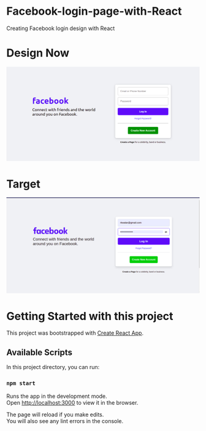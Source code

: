 # Facebook-login-page-with-React

Creating Facebook login design with React

# Design Now

![desing](fb.png)

# Target

![fb original design](fb_goal.png)

# Getting Started with this project

This project was bootstrapped with [Create React App](https://github.com/facebook/create-react-app).

## Available Scripts

In this project directory, you can run:

### `npm start`

Runs the app in the development mode.\
Open [http://localhost:3000](http://localhost:3000) to view it in the browser.

The page will reload if you make edits.\
You will also see any lint errors in the console.
